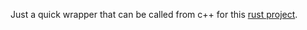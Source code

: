 Just a quick wrapper that can be called from c++ for this [rust project](https://github.com/mstange/msvc-demangler-rust/).
